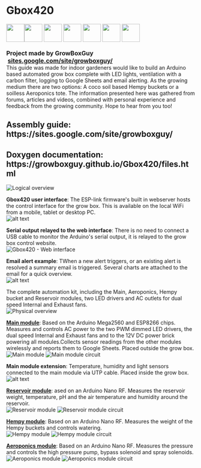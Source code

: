 # Gbox420
<div>
<div><img width="48" height="48" src="https://lh3.googleusercontent.com/GAoRKaB09BobBln1BQgRHL0qmbfyTmnMn6_6JBmCVZ3gvUuCOzhRep7HkBYL4_bWqa5Vk70W7dgq_t5vgwisNYon5yXiM0hbBoUauYdnv9ujxtkVrn5hB4SXhT2X-nWb7BS4Bo_-fL-Pj2TLdzMcbJN4597KkEvYGrqv6CtPy_wf06wc9t1WN2jL5lbhWHdvkleKIU6Hpp1AXPjOI_3c9lY0jpIdEtcjbOZ3fYIgrEvm1HO7JrAbyllYIgpSpZlMr6uUQh2h6PuA9tDSb8-V3NmMuvRtOQi5qfH6rJKrOBv5oNN4_t-C-V3BLKjXqx82oAmP65RAnH1Y3EXG8FbuEsQvqYcWiEp9iaNeuYbjokQoVM8h61Gh1cPr717j0D1GjEYhYzba32UvVZ3iXiVr1zmonOw810HP5oTWhc-o0mNdW211dhs80tvOyaggxKGX_I7r5kcak9nK7PSP3ppAi-wjrsqhW0UBiRvsyHwpHRfIu-A0lbnQ4ukwWiw28dnBPQMZUu8rLAXVNRnBjoAPU5udjLwyCUyCeU6YjUlC9TTe7QpbTZCrVueTaytD3GOqtP2dKg2wZse3CCGPrnNq2vg5DpRV4Qb0sOBv8oyJzKfdWLCMgYJYTw9rpYg6Y3zgUjJWqmLdX3upj8an069FddUa33Sgb6YhQe6NSz1sdW7cq_-8zYosD0RmeavL4t3sfpNDXw95OOmQJ0LEFKRZSa3PBApRvl2GIOpNmLI2Li_QSw-y=s671-no" style="display:inline;float:left" >
<a href="https://www.patreon.com/growboxguy"><img width="48" height="48" src="https://lh3.googleusercontent.com/GHPlhe8VfY4Bwtg0xPO2Z0vdj1QjcInJd8pSQlZHVNmcEry7a44A8c9n4vJENgvMfwfqiuSF5-r8Jt324yv1LbDqJ70KtNvuH1LoRdnB03zqYryHgyazXlNNcXEric6bc6L2oDBFgkgaf5dDMw-yN1bpwUH2LBxXsRCNcRxFIv3X0RPMYpVVGpNxss1nHn4kXa1q_pHEY2DuX0cZa5UWsUTAJ0Sywxg4UOgeBF-W1ZZULQcJz-mLp3WHEQY7uKLyYW31IElYZgV0jVBFeOdBG_w6gb1WPegvAbF-GiNVdd1Bxr9pqU6B2B34mKVFVamCzhs49XfDpKFr80euXu31na0A5opoYt5pyiChodO-5RCTP6b6FLv1tikkEf2eV22nXxo0JAz3zZcfq4FnF8VLcnh5mKUJ5cHvluSjSYYztooej6YrHeTTSXIxTtJqLp-2shRKQCEAFYzxIvmkTPB4_tWFQStGqzyG4IbH8mPU68BoMtlkfXCLv3o-_vAp86OZXyM4x1VxFHaaGXBtuHVuSbKMJMXoCVulSgnLzfI_t0o1KUTnL4NppO7IcP1fddVruJCdZkALn6Hzs8kN7DzwtfgXmBJmOkGCRsUZmoTHBO7pKHsYEA4XX9GrWFUOqjRIPyxH_z6dPWhFuSowl97T5kQHSwiHQ6x8cOgiMEtS2zEcRVVjdI0eLPYvJrhRiFj72L5KxXAYpuDWV2k7o5fwmHZTv9eYXbva3h5UlbKqeqYSvI9-=s64-no" style="border:none;margin:0;padding:0px"></a>
<a href="https://www.facebook.com/Gbox420-1495966037151416/"><img width="48" height="48" src="https://lh3.googleusercontent.com/5-3WUctaz5bM6p4FSrgZQOfbUv3bAzDI8SWXO59JCJnmWB9B_Glvn-n3gxj9Esj9BA0plBv4zxPY-eI24YjOWGm67z6dhr8vD7csTTz3V5hBxeL8aOWbfHyV3vmcA_e2lZBaFWYqDWRJqRVfW6qgXg4AspXGp9aF6S5R9HkcXcbgJ0M7teV127_Mq9bCYkjYV1cTtTojFKk7pv-igxHvr0ZPQoiLX-xBQm8sowRyhOBm4iUukEkzzCHnc3fmMGAxDCaqWzLi04rKWY9uVQ8ys4GuPjTs-m-iaoiCcLG7GloROhuBsPgx_Zq274eretllISsepyI9N2Pb-2AO4yXvYB88Cfc_R7a69w85Bq3fZUs-qtNFgtJ01mvIDs6nHdkpfZGeHoCxhuml-RX8JTXdBC3fogBeb9G_QNxo1ocSAVdPyG4BtaQyhcr0hsYLG1hvhWF_ekPFm-7dn-PLI7l3jTiRzQDW7BlRgdepMcGV-Ao0WwwWVHFombqSlHJ9wLjFaZo9Mmb8dtoUdd5zFgC-qzHYq3XfBhwDRscFpnFtpPJVAEN2d-d7szO3htVqKaEU1UTwcSZ4bN_y5AosItWk4z_0MIe_YxH--LxXohAxvkiaDyFwrvQwiGnYRqkPb3LVn8_4IqAY0UALYkBF8wssVInql86ErRgtW_CS0eIbKHbVa2byRQAybqPC-FEi5AWfb0SOkiyyAa7B32lyWdRVn_Kog-pbOxijBZA2la6GusXsAl9Q=s64-no" style="border:none;margin:0;padding:0px"></a>
<a href="https://github.com/growboxguy/Gbox420"><img width="48" height="48" src="https://lh3.googleusercontent.com/SyX8-29ti5GHL0sm2ADuliHQr11MeGtYXDV_UVuw5WjS0NhrwZcMq4bupWRK30-Plc9hVYbr8rHQpononX3ufMIXvEyluHYWm0d-htsAYiO_Jw5SpGrM5VmcB9AMqecvDSJhX_jLwtWDqbHz9Q68DstgrvxsqU3Ld6fP57TRhC6pLilAnSSj8bOfODG9aCOfk5xrCvEKZ2wQkvLCPZcqrsIBF1VsKdw2OqPr16oIdlu7aGozoHm7saAEDCewUyhWHAPDhyoig2dK1dl1LIYwzL6s9_oFY6TINAfVyPdF261XCNTy3uu7vfrg-zxVPm5xLznIruv0obiel9VOD_5mcAIyMVnhb4f_zfJL3VG_bxw7YEkC0TugtW0YRbOFnPdZyL2lqhbz1E4RbDWwKIdlXmKhUGM6u0QIJQ4V-_UWMK3j9QitWTf0Sxc8xF1hcYh74S3n5hLycv_BZiU6Iy8qCCbdD63x0FmpGnGI58bx77GIxLDAQvyS7JOVtzV0zKApj5nQT70HwAL8Sgb96-WYsOKzsdPVJ0iPQNommV1BBGMQRDVYlQclK7_VL8TxgLsozycrRn2uIxWfTfdkYSAHFmWXT-56PjF1C9IIVgwuNzLoSzEe5fLYsFzRqPxHMqPbvx0IGh0XeVvQRQQQqTbnVnzGSWlhhzuY96DvX8J8Kx-PKfpyFQn2c4j7tMBGSsTQD6dveFSmcDc9MtcdN1p7oiX5Ehq2vhPY2NvPHRRLUcZwWZbl=s64-no" style="border:none;margin:0;padding:0px"></a>
<a href="https://www.tumblr.com/blog/growboxguy"><img width="48" height="48" src="https://lh3.googleusercontent.com/iAo64-k09uJ70KcPngaxSGVpRWL9BRklB6V4trYxchPlYAjdGEKmnkuh5Oa_TFBK42KSfmpL2DN9nAo13WtSXOKDlV_W1YH3CZSYcm6yR1i-p4ePzG6D_lGn3RvtBUR0I8OjH8_jMVctwc5kf7t1uM6vau3J_Qp0uekfz7HaShgWVqCMmLalSC-4iZ7Kcf16p_GTYcClD7KFMUdecmQIsC1gwYT5C0P1WPJU-vvWUIHdhGsicnHtIVovT8bGGDDGQNmZmZycdMw6z0PoDHQxuv7SL3u7HMQ7RC7EIW2AOtPXTtPQ-NdTMEhhc2nlNjI9CzIClWPWVOEZxHF5N8YOQcjx-eqpuaEvSQ67z4aWWo28U95U3MoReCoxUi5HLSjaTv85ZkTvFy2DxNM-CCgnNelp_JpYEEu3qi9CHC8T4Rv6zwi9QR0FQ0ajLXkrwJeaNKwtEXPBel-zqZ8olwwrGyoMyL0tKDQagVf_7desHQ8vbRoas7hClbxD9yeMGf1C4Y2SAKAruaCrbGVXY3KWSXie5rWt5jXCiN_AqU3unGLEPeJl34ztyYDOPXz4cRtMfGYe3lEvKEuyrcncxa4imoiYFJScw7x6o_WQ9AvgsMD2XzvkOQQGakSO3V0-tjaBnhNB3izXdv0nPt76v4l9UYdlFj1fjZO6372_8SId69SNI0InHX4q03j0w8jFZYC_CZsVAvPo6g8ER_L5ZjSjKaKjH5O9UYjTjv3Csv5MB0rLiQZr=s64-no" style="border:none;margin:0;padding:0px"></a>
<a href="https://twitter.com/growboxguy"><img width="48" height="48" src="https://lh3.googleusercontent.com/FqZZp565u6acGUU7-9IZXllx4RPhKOupR5QjdJQZUzfbgL3K14abRlFmJqhfF8opA9w-I47YFG8pPPlgTuYjk1PceR_YBTzh6DrBGZuwGZmbi4PMdCvlT4lLNPtqFG9v1MC7GlOddLrnOObPhT3UgHC4ipO-VjAO_rHxVuWG4WmqRoN45qvNP4BFBh1pdSHYMPu5At-DuWrxZpDhRl-TdWEXIgLD_WJUuKVITvkVhVkgqG9NcRPzA5AwUl3q0aqreSVlpILWaFgxbIAYsw-wt-X4Vj6dudbW0mvXDrI8S-al1GPHg4TKbdWykkcM81TaXxR9sZUEYA8ZICgBBPnN1wmNk-BAN0HyJkxE4XdLnSkx0WXJCIrxvjHcF2y4U4HEviFVfoNS1wK-piI6n60oYa0oNFtOZUUkQ0k0h3jVjCA1KmF4yNcFay4GOW84I20lYRgKuNPEmmmwRhZiT2UC5gyTY_6WDxSrKglP9qgaLhVGXrhQlRBvoi7YiLbZVrSHzHvLwDXVwBFf4dv-RLDLuxRyDtRTsNCNArUdDXUCaIyhouZ-Gbvr5sYT4Jhg1vTlUppfmCmECvYUIL4GGS9Rra84Xmi2v46q4djWgVmcSm_PzIZnhq0JPI5ORgtajv-2n3HGdCbl0lkNOTKZ__89eEt2Aw3uzipnq4yp-_GO_qKeTCVVGK11idmQ__OUCThVUFv03uoBQowH0gsfvS-bxzOa_4_MVq_f9E_7QhL_z2iosnA9=s64-no" style="border:none;margin:0;padding:0px"></a>
<a href="mailto:GrowBoxGuy@gmail.com"><img width="48" height="48" src="https://lh3.googleusercontent.com/5ZNZaVhanhR6XGvxz_7A9Fr5JU8QtaAgMLWZJX41U7UxSgR4u2pR0TNjR0K2Ntv-Bad_jndUaDW65695nIy4lpMDAa4ssEJ6EX24Qp4BQXv1dYKRp84udEAt7G-UC8yZr054mNNyvCKq0hpnm0KDIJ-bDRBRxfK6DtqnI2YxG7N1PYniKXhsJYUlQSvGPwhRphoS_St9yrLDqIg8sYPGoIoLqXBfgHW5f4oYBa3OMIhKKwzB4bMYH1JgD_HfLiGwXSuR1qvqSRj9b-qjdmgVa_uNRH-wlIJcQ4QsSF2CAknddJtwURm64mNwlodvnSFkpnvimWbHUoQMM77GP48xdGygIr0jBJgbyYsQOvUcJDUF_Un_tWNkF-x2W9Gw-KXxHFAPP7fuczenGsQL2gmNCAR15R2JLJwt1CTpwfgBhbzTYoyW00PpLfkTWrfowSkFXnVuvhMa9ADsYZzq1uvp_Wz6KWrEa1iOi7CbRtFNY3Sg01maUeArYDd_DM0xFG3q43V9vKb0Bld3U7nyDoZ_R9hGfiQ8ZdD8BhXNoberDuuTl-SPRFrUeKjmFmtPuP7WdidQb6Gw5nFElBvBMCZX1kjplIluK8Y5VffxHBZRCrYTRyVyolvcNlpQtVWdOW-jxSjVP0qRrpARJIGjjU1KUUeVIxBEFUxefbP3UhOr2FvUGNh5BeIJVi5rCuaImxp1lL2zy2Mf4z9fZoVMp-ukaJMsiRQ1ACzJn89b-QybW67whYw2=s64-no" style="border:none;margin:0;padding:0px"></a>
</div><br>
<div style="display:inline!important">
<b style="font-size:16px">Project made by GrowBoxGuy</font><br>		
&nbsp;<a href="http://sites.google.com/site/growboxguy/">sites.google.com/site/growboxguy/</a>
</b>
</div><br>

<div>
This guide was made for indoor gardeners would like to build an Arduino based automated grow box complete with LED lights, ventilation with a carbon filter, logging to Google Sheets and email alerting. As the growing medium there are two options: A coco soil based Hempy buckets or a soilless Aeroponics tote. The information presented here was gathered from forums, articles and videos, combined with personal experience and feedback from the growing community. Hope to hear from you too!
</div>

<div>
<h2>Assembly guide:<br> https://sites.google.com/site/growboxguy/ </h2>
<h2>Doxygen documentation: https://growboxguy.github.io/Gbox420/files.html </h2>
</div>

![Logical overview](https://docs.google.com/drawings/d/e/2PACX-1vQsxO7OZ90bM3eCMFq2eOzFzVyCqzIKtckicU_njHFmHmpo_ga3UDpZ9YaGFs83qkIe2RCCsTgEfDv6/pub?w=1018&h=614)

<b>Gbox420 user interface</b>: The ESP-link firmware's built in webserver hosts the control interface for the grow box. This is available on the local WiFi from a mobile, tablet or desktop PC.<br>
![alt text](https://lh3.googleusercontent.com/pw/ACtC-3c-2j05-O9FE06BzfPP4TTC43UszOYteR3BX9x--eIgj4tKfLv5644zgGQKqnPrwW5-We4JG8LeEcxlS0f5Qtcsk1gxCsro-M2Rjb2eQisdS9UC6X39Kk1rIY10MSCHQdlWemWFNJNV7nkhgG0ROlZD=w898-h1092-no?authuser=0)

<b>Serial output relayed to the web interface</b>: There is no need to connect a USB cable to monitor the Arduino's serial output, it is relayed to the grow box control website.<br>
![Gbox420 - Web interface](https://lh3.googleusercontent.com/pw/ACtC-3dYHgQPSjFgytEfSkKt7SaMcD6PDtLsX1UcmKIsaYqmRTEyt_ZOahGe9ConQdW6uZ8q9GsIHTxhk76tvRcf5KmEgwWlppEihKlWP8yPwhm2WBIhajls76n8Gb3FLSu_x1BF6vPWWBwSeE_V--VujShi=w657-h1140-no?authuser=0)

<b>Email alert example</b>: TWhen a new alert triggers, or an existing alert is resolved a summary email is triggered. Several charts are attached to the email for a quick overview.<br>
![alt text](https://lh3.googleusercontent.com/pw/ACtC-3euTh98iZcKUGZrIvDGN68GyGxAaRiwtes9e8expmese2jSrZ2UlPHhyBx_I8x5lAi4E6bpkLIdRolshcr8tI9a_B-3VDKSQUHNiFwWzL1VibNYVCNSS-1827h37dabDf49rOdkTgyjTwAYJFi7S8Go=w741-h1289-no?authuser=0)

The complete automation kit, including the Main, Aeroponics, Hempy bucket and Reservoir modules, two LED drivers and AC outlets for dual speed Internal and Exhaust fans.<br>
![Physical overview](https://lh3.googleusercontent.com/pw/ACtC-3eaGQD-ZrbG_jQPcvH0MqhBifQFIfGyrfq49SbDHr_pT9wdi1mHTIPFNX3RU0QFcKM0DrfoZFnSleH4EOVYjvL7UsD7UDHblcxxBvI66pMtYg7XcAaEw7cnCFCLLJ_hl-cDsuFJ-PE8V-_AuW5IAfA-=w1200-h855-no?authuser=0)

<b>[Main module](https://sites.google.com/site/growboxguy/modules/main-module)</b>: Based on the Arduino Mega2560 and ESP8266 chips. Measures and controls AC power to the two PWM dimmed LED drivers, the dual speed Internal and Exhaust fans and to the 12V DC power brick powering all modules.Collects sensor readings from the other modules wirelessly and reports them to Google Sheets.
Placed outside the grow box.<br>
![Main module](https://lh3.googleusercontent.com/pw/ACtC-3f9mNWcEYjtU5f1tdHX-KMrAYjO2jOn3d1OxBzmNKc2Ks3GEG6k4sIKgxc0RuagOZo2bk1hZBxS4kohtNuJ7_UDDagushsACgsxv-13qPD7kYhtlzTT3KzXf8dS6np45RzBocGLAsESsg74DEi4yTlV=w1200-h801-no?authuser=0)
![Main module circuit](https://docs.google.com/drawings/d/e/2PACX-1vRC9YnKQyRT-BbdW2CJempLox1jY8OYQcGt8fqEfR0KcsUc03bmKwdV0i7CHmldAey-ZC_nQ66AJLzg/pub?w=1221&h=896)

<b>Main module extension</b>: Temperature, humidity and light sensors connected to the main module via UTP cable. Placed inside the grow box.<br>
![alt text](https://lh3.googleusercontent.com/pw/ACtC-3d0RY9H_sS4tyf9QsXPbRu4Dmo3j0MkfTi_iXFxKPSlXgyHFsKGfHFe1g0NQ0Vhz4qsiYNV4oVIYgt9rUr-bMQV9dXvcj3nk_4XGrgWVfTf-nATa9yZM1hk4IYu6m5Ze6bTE3ZDnEiA_IBzIqji3BDl=w1200-h801-no?authuser=0)

<b>[Reservoir module](https://sites.google.com/site/growboxguy/modules/reservoir-module)</b>: ased on an Arduino Nano RF. Measures the reservoir weight, temperature, pH and the air temperature and humidity around the reservoir.<br>
![Reservoir module](https://lh3.googleusercontent.com/pw/ACtC-3f2VaMcisIGxvBNdvfefVLztVS8ZZoiRN75YegEpFTWzUvLPIjvvQJEbDnwNDv7SrEL5GUPgjhy8asU0VALJWJWtYywP_0PrXSf4Sbr8mNe1UWMq12Ejylk7H2nVonGVy5qJL29gRUssHa5AtaVk5Xe=w1200-h801-no?authuser=0)
![Reservoir module circuit](https://docs.google.com/drawings/d/e/2PACX-1vTHcfBM6HR6hO9NSg53OPTgEhFS1ThZj5WV94_R20Qx79G963nKIyb6I_g4LDoUJ32dz28IAxgxa_tW/pub?w=1135&h=894)

<b>[Hempy module](https://sites.google.com/site/growboxguy/modules/hempy-module)</b>: Based on an Arduino Nano RF. Measures the weight of the Hempy buckets and controls watering.<br>
![Hempy module](https://lh3.googleusercontent.com/pw/ACtC-3dudHmGC8n4Kcgwcb-83gjC90rDndVKHWDJVZBVMnE6PNbyAThh4SHS5ZNTrKT6reoeZtoBUqaVVOZ6g1n4gIZ5182V9bFkOo8Whkh0aAA8t2sMvJTbO-WKcAyJIwn-IEUC7KWZ5bfSq27Xfs6glVSD=w1200-h801-no?authuser=0)
![Hempy module circuit](https://docs.google.com/drawings/d/e/2PACX-1vTWVrmTSdWCOkS6FvIopGMlXBbXineVb2dVuMd0gzMYfiOSRRxonShToh1yVhzlUk7z0l_m_4dmdzXK/pub?w=1402&h=1280)

<b>[Aeroponics module](https://sites.google.com/site/growboxguy/modules/aero-module)</b>: Based on an Arduino Nano RF. Measures the pressure and controls the high pressure pump, bypass solenoid and spray solenoids. <br>
![Aeroponics module](https://lh3.googleusercontent.com/pw/ACtC-3eiagyhv_J80jMzoPd-cynOjpfpJTxiGapRe3wNWmgyJnsxzGZbGnULGq9hxq6lds4vKPzBIYIhXW7J4ivQXb3hWxPlNT90PDObBekW19Pd2uMQFC2vSQevob1vP_xZd7tKOi5Ae9vfTJLv8udcrCRk=w1200-h801-no?authuser=0)
![Aeroponics module circuit](https://docs.google.com/drawings/d/e/2PACX-1vR9k1PyaGxHF96g6h5N584SenhRAB8ujhQGUOG13SG0zChlUi3Za6yuk8ebTwrvOvEnb6CUAJRhlvD3/pub?w=1082&h=1062)
